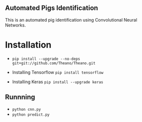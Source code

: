 ## Automated Pigs Identification

This is an automated pig identification using Convolutional Neural Networks.

# Installation
- ``pip install --upgrade --no-deps git+git://github.com/Theano/Theano.git``

- Installing Tensorflow ``pip install tensorflow``

- Installing Keras ``pip install --upgrade keras``

 ## Runnning
 
 - ``python cnn.py``
 - ``python predict.py``